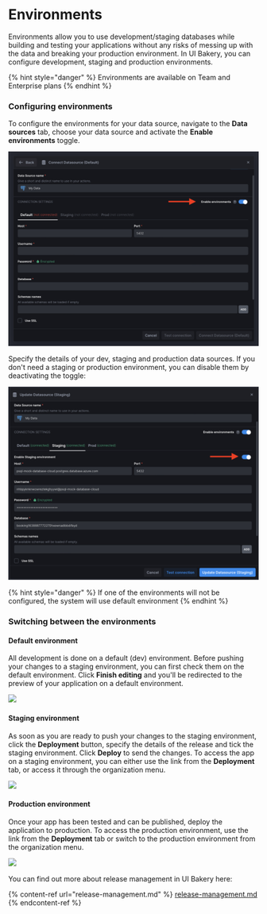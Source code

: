 # Environments

Environments allow you to use development/staging databases while building and testing your applications without any risks of messing up with the data and breaking your production environment. In UI Bakery, you can configure development, staging and production environments.&#x20;

{% hint style="danger" %}
Environments are available on Team and Enterprise plans
{% endhint %}

### Configuring environments

To configure the environments for your data source, navigate to the **Data sources** tab, choose your data source and activate the **Enable environments** toggle.

![Enable environments toggle](<../.gitbook/assets/Screenshot 2022-04-07 at 15.55.23.png>)

Specify the details of your dev, staging and production data sources. If you don't need a staging or production environment, you can disable them by deactivating the toggle:

![](<../.gitbook/assets/Screenshot 2022-04-07 at 16.38.09.png>)

{% hint style="danger" %}
If one of the environments will not be configured, the system will use default environment
{% endhint %}

### Switching between the environments

#### Default environment

All development is done on a default (dev) environment. Before pushing your changes to a staging environment, you can first check them on the default environment. Click **Finish editing** and you'll be redirected to the preview of your application on a default environment.&#x20;

![](../.gitbook/assets/devOpt.gif)

#### Staging environment

As soon as you are ready to push your changes to the staging environment, click the **Deployment** button, specify the details of the release and tick the staging environment. Click **Deploy** to send the changes. To access the app on a staging environment, you can either use the link from the **Deployment** tab, or access it through the organization menu.

![](../.gitbook/assets/staging\_opt.gif)

#### Production environment

Once your app has been tested and can be published, deploy the application to production. To access the production environment, use the link from the **Deployment** tab or switch to the production environment from the organization menu.&#x20;

![](../.gitbook/assets/prodOpt.gif)

You can find out more about release management in UI Bakery here:

{% content-ref url="release-management.md" %}
[release-management.md](release-management.md)
{% endcontent-ref %}
